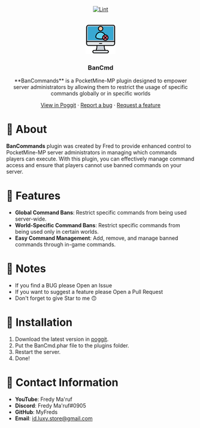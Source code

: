 <!-- PROJECT BADGES -->
<div align="center">

[![Lint](https://poggit.pmmp.io/ci.shield/MyFreds/BanCmd/BanCmd)](https://poggit.pmmp.io/ci/MyFreds/BanCmd/BanCmd)

</div>


<!-- PROJECT LOGO -->
<br />
<div align="center">
  <img src="https://github.com/MyFreds/BanCmd/blob/main/icon.png" alt="Logo" width="80" height="80">
  <h3>BanCmd</h3>
  <p align="center">
    **BanCommands** is a PocketMine-MP plugin designed to empower server administrators by allowing them to restrict the usage of specific commands globally or in specific worlds


[View in Poggit](https://poggit.pmmp.io/ci/MyFreds/BanCmd/BanCmd) · [Report a bug](https://github.com/MyFreds/BanCmd/issues) · [Request a feature](https://github.com/MyFreds/BanCmd/issues)

  </p>
</div>


<!-- ABOUT THE PROJECT -->

# 📔 About

**BanCommands** plugin was created by Fred to provide enhanced control to PocketMine-MP server administrators in managing which commands players can execute. With this plugin, you can effectively manage command access and ensure that players cannot use banned commands on your server.

# 📌 Features

- **Global Command Bans**:
  Restrict specific commands from being used server-wide.
- **World-Specific Command Bans**:
  Restrict specific commands from being used only in certain worlds.
- **Easy Command Management**:
  Add, remove, and manage banned commands through in-game commands.

# 📜 Notes
- If you find a BUG please Open an Issue
- If you want to suggest a feature please Open a Pull Request
- Don't forget to give Star to me 🙃

# 🔁 Installation

1. Download the latest version in [poggit](https://poggit.pmmp.io/p/BanCmd).
2. Put the BanCmd.phar file to the plugins folder.
3. Restart the server.
4. Done!

# 🪪 Contact Information
- **YouTube**: Fredy Ma'ruf
- **Discord**: Fredy Ma'ruf#0905
- **GitHub**: MyFreds
- **Email**: id.luxy.store@gmail.com
